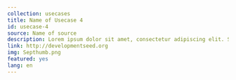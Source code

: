 ```yaml
---
collection: usecases
title: Name of Usecase 4
id: usecase-4
source: Name of source
description: Lorem ipsum dolor sit amet, consectetur adipiscing elit. Suspendisse ut augue aliquet ligula aliquam faucibus a ac mauris. Sed sagittis tempor sapien ac sagittis. Sed sagittis tempor sapien ac sagittis.
link: http://developmentseed.org
img: Septhumb.png
featured: yes
lang: en
---
```

